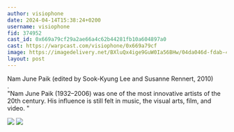 ```yaml
---
author: visiophone
date: 2024-04-14T15:38:24+0200
username: visiophone
fid: 374952
cast_id: 0x669a79cf29a2ae66a4c62b44281fb10a604897a0
cast: https://warpcast.com/visiophone/0x669a79cf
image: https://imagedelivery.net/BXluQx4ige9GuW0Ia56BHw/04da046d-fdab-4daf-fa62-cc4a1d040b00/original
layout: post
---
```

Nam June Paik (edited by Sook-Kyung Lee and Susanne Rennert, 2010)  
.  
"Nam June Paik (1932–2006) was one of the most innovative artists of the 20th century. His influence is still felt in music, the visual arts, film, and video. "  

![](https://imagedelivery.net/BXluQx4ige9GuW0Ia56BHw/04da046d-fdab-4daf-fa62-cc4a1d040b00/original)
![](https://imagedelivery.net/BXluQx4ige9GuW0Ia56BHw/92f93408-85b4-4d71-ac26-28259b4fcc00/original)